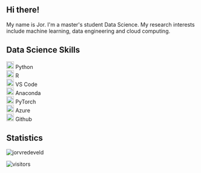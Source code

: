 <!--
**jorvredeveld/jorvredeveld** is a ✨ _special_ ✨ repository because its `README.md` (this file) appears on your GitHub profile.

Here are some ideas to get you started:

- 🔭 I’m currently working on ...
- 🌱 I’m currently learning ...
- 👯 I’m looking to collaborate on ...
- 🤔 I’m looking for help with ...
- 💬 Ask me about ...
- 📫 How to reach me: ...
- 😄 Pronouns: ...
- ⚡ Fun fact: ...
-->
<h2>Hi there!</h2>
My name is Jor. I'm a master's student Data Science.
My research interests include machine learning, data engineering and cloud computing. 


<h2>Data Science Skills</h2>
<p align="left">
<img src="https://cdn.jsdelivr.net/gh/devicons/devicon/icons/python/python-original-wordmark.svg" alt="Python" width="20" height="20" /> Python <br>
<img src="https://cdn.jsdelivr.net/gh/devicons/devicon/icons/r/r-original.svg" alt="R" width="20" height="20" /> R <br>
<img src="https://cdn.jsdelivr.net/gh/devicons/devicon/icons/vscode/vscode-original-wordmark.svg" alt="VS Code" width="20" height="20" /> VS Code <br>
<img src="https://cdn.jsdelivr.net/gh/devicons/devicon/icons/anaconda/anaconda-original.svg" alt="Anaconda" width="20" height="20" /> Anaconda <br>
<img src="https://cdn.jsdelivr.net/gh/devicons/devicon/icons/pytorch/pytorch-original-wordmark.svg" alt="PyTorch" width="20" height="20" /> PyTorch <br>
<img src="https://cdn.jsdelivr.net/gh/devicons/devicon/icons/azure/azure-original-wordmark.svg" alt="Azure" width="20" height="20" /> Azure <br>
<img src="https://cdn.jsdelivr.net/gh/devicons/devicon/icons/github/github-original.svg" alt="Github" width="20" height="20" /> Github
</p>

<h2>Statistics</h2>
<img src="https://github-readme-stats.vercel.app/api?username=jorvredeveld&show_icons=true&count_private=true" alt="jorvredeveld" />
<p><img src="https://visitor-badge.glitch.me/badge?page_id=jorvredeveld.jorvredeveld" alt="visitors"></p>
